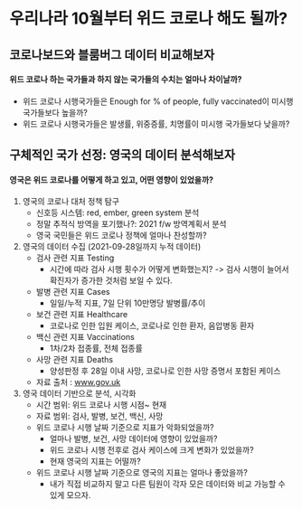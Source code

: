 # 우리나라 10월부터 위드 코로나 해도 될까?
## 코로나보드와 블룸버그 데이터 비교해보자
#### 위드 코로나 하는 국가들과 하지 않는 국가들의 수치는 얼마나 차이날까?
* 위드 코로나 시행국가들은 Enough for % of people, fully vaccinated이 미시행 국가들보다 높을까?
* 위드 코로나 시행국가들은 발생률, 위중증률, 치명률이 미시행 국가들보다 낮을까?
## 구체적인 국가 선정: 영국의 데이터 분석해보자
#### 영국은 위드 코로나를 어떻게 하고 있고, 어떤 영향이 있었을까?

1. 영국의 코로나 대처 정책 탐구
    * 신호등 시스템: red, ember, green system 분석
    * 정말 추적식 방역을 포기했나?: 2021 f/w 방역계획서 분석
    * 영국 국민들은 위드 코로나 정책에 얼마나 찬성할까?
2. 영국의 데이터 수집 (2021-09-28일까지 누적 데이터)
    * 검사 관련 지표 Testing
        + 시간에 따라 검사 시행 횟수가 어떻게 변화했는지? -> 검사 시행이 늘어서 확진자가 증가한 것처럼 보일 수 있다.
    * 발병 관련 지표 Cases
        + 일일/누적 지표, 7일 단위 10만명당 발병률/추이
    * 보건 관련 지표 Healthcare
        + 코로나로 인한 입원 케이스, 코로나로 인한 환자, 음압병동 환자
    * 백신 관련 지표 Vaccinations
        + 1차/2차 접종률, 전체 접종률
    * 사망 관련 지표 Deaths
        + 양성판정 후 28일 이내 사망, 코로나로 인한 사망 증명서 포함된 케이스
    * 자료 출처 : www.gov.uk
3. 영국 데이터 기반으로 분석, 시각화
    * 시간 범위: 위드 코로나 시행 시점~ 현재
    * 자료 범위: 검사, 발병, 보건, 백신, 사망
    * 위드 코로나 시행 날짜 기준으로 지표가 악화되었을까?
        + 얼마나 발병, 보건, 사망 데이터에 영향이 있었을까?
        + 위드 코로나 시행 전후로 검사 케이스에 크게 변화가 있었을까?
        + 현재 영국의 지표는 어떨까?
    * 위드 코로나 시행 날짜 기준으로 영국의 지표는 얼마나 좋았을까?
        + 내가 직접 비교하지 말고 다른 팀원이 각자 모은 데이터와 비교 가능할 수 있게 모으자.